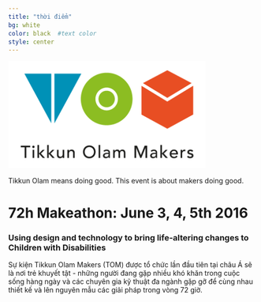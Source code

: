 ```yaml
---
title: "thời điểm"
bg: white    
color: black  #text color
style: center
---
```


<img src="/img/tomglobal-transparent.png" width="400px"/>
<p>Tikkun Olam means doing good. This event is about makers doing good.</p>
<h1>72h Makeathon: June 3, 4, 5th 2016</h1>

<h3>Using design and technology to bring life-altering changes to Children with Disabilities</h3>

<p>Sự kiện Tikkun Olam Makers (TOM) được tổ chức lần đầu tiên tại châu Á sẽ là nơi trẻ khuyết tật - những người đang gặp nhiều khó khăn trong cuộc sống hàng ngày và các chuyên gia kỹ thuật đa ngành gặp gỡ để cùng nhau thiết kế và lên nguyên mẫu các giải pháp trong vòng 72 giờ. </p>


